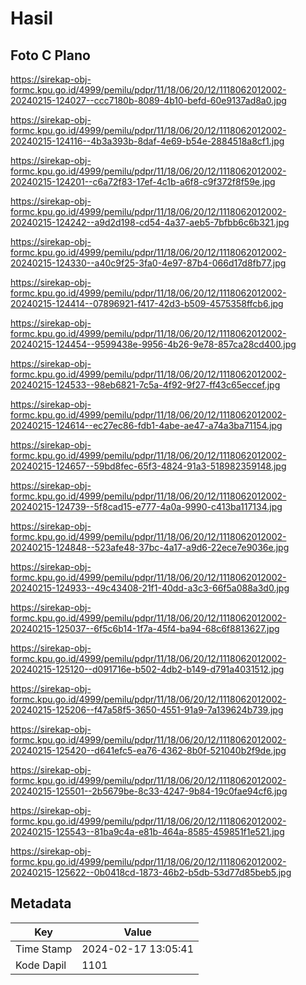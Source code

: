 # Hasil

## Foto C Plano

https://sirekap-obj-formc.kpu.go.id/4999/pemilu/pdpr/11/18/06/20/12/1118062012002-20240215-124027--ccc7180b-8089-4b10-befd-60e9137ad8a0.jpg

https://sirekap-obj-formc.kpu.go.id/4999/pemilu/pdpr/11/18/06/20/12/1118062012002-20240215-124116--4b3a393b-8daf-4e69-b54e-2884518a8cf1.jpg

https://sirekap-obj-formc.kpu.go.id/4999/pemilu/pdpr/11/18/06/20/12/1118062012002-20240215-124201--c6a72f83-17ef-4c1b-a6f8-c9f372f8f59e.jpg

https://sirekap-obj-formc.kpu.go.id/4999/pemilu/pdpr/11/18/06/20/12/1118062012002-20240215-124242--a9d2d198-cd54-4a37-aeb5-7bfbb6c6b321.jpg

https://sirekap-obj-formc.kpu.go.id/4999/pemilu/pdpr/11/18/06/20/12/1118062012002-20240215-124330--a40c9f25-3fa0-4e97-87b4-066d17d8fb77.jpg

https://sirekap-obj-formc.kpu.go.id/4999/pemilu/pdpr/11/18/06/20/12/1118062012002-20240215-124414--07896921-f417-42d3-b509-4575358ffcb6.jpg

https://sirekap-obj-formc.kpu.go.id/4999/pemilu/pdpr/11/18/06/20/12/1118062012002-20240215-124454--9599438e-9956-4b26-9e78-857ca28cd400.jpg

https://sirekap-obj-formc.kpu.go.id/4999/pemilu/pdpr/11/18/06/20/12/1118062012002-20240215-124533--98eb6821-7c5a-4f92-9f27-ff43c65eccef.jpg

https://sirekap-obj-formc.kpu.go.id/4999/pemilu/pdpr/11/18/06/20/12/1118062012002-20240215-124614--ec27ec86-fdb1-4abe-ae47-a74a3ba71154.jpg

https://sirekap-obj-formc.kpu.go.id/4999/pemilu/pdpr/11/18/06/20/12/1118062012002-20240215-124657--59bd8fec-65f3-4824-91a3-518982359148.jpg

https://sirekap-obj-formc.kpu.go.id/4999/pemilu/pdpr/11/18/06/20/12/1118062012002-20240215-124739--5f8cad15-e777-4a0a-9990-c413ba117134.jpg

https://sirekap-obj-formc.kpu.go.id/4999/pemilu/pdpr/11/18/06/20/12/1118062012002-20240215-124848--523afe48-37bc-4a17-a9d6-22ece7e9036e.jpg

https://sirekap-obj-formc.kpu.go.id/4999/pemilu/pdpr/11/18/06/20/12/1118062012002-20240215-124933--49c43408-21f1-40dd-a3c3-66f5a088a3d0.jpg

https://sirekap-obj-formc.kpu.go.id/4999/pemilu/pdpr/11/18/06/20/12/1118062012002-20240215-125037--6f5c6b14-1f7a-45f4-ba94-68c6f8813627.jpg

https://sirekap-obj-formc.kpu.go.id/4999/pemilu/pdpr/11/18/06/20/12/1118062012002-20240215-125120--d091716e-b502-4db2-b149-d791a4031512.jpg

https://sirekap-obj-formc.kpu.go.id/4999/pemilu/pdpr/11/18/06/20/12/1118062012002-20240215-125206--f47a58f5-3650-4551-91a9-7a139624b739.jpg

https://sirekap-obj-formc.kpu.go.id/4999/pemilu/pdpr/11/18/06/20/12/1118062012002-20240215-125420--d641efc5-ea76-4362-8b0f-521040b2f9de.jpg

https://sirekap-obj-formc.kpu.go.id/4999/pemilu/pdpr/11/18/06/20/12/1118062012002-20240215-125501--2b5679be-8c33-4247-9b84-19c0fae94cf6.jpg

https://sirekap-obj-formc.kpu.go.id/4999/pemilu/pdpr/11/18/06/20/12/1118062012002-20240215-125543--81ba9c4a-e81b-464a-8585-459851f1e521.jpg

https://sirekap-obj-formc.kpu.go.id/4999/pemilu/pdpr/11/18/06/20/12/1118062012002-20240215-125622--0b0418cd-1873-46b2-b5db-53d77d85beb5.jpg


## Metadata

| Key        | Value               |
| ---------- | ------------------- |
| Time Stamp | 2024-02-17 13:05:41 |
| Kode Dapil | 1101                |



